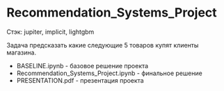 # Recommendation_Systems_Project

Стэк: jupiter, implicit, lightgbm

Задача предсказать какие следующие 5 товаров купят клиенты магазина.

-   BASELINE.ipynb - базовое решение проекта
-   Recommendation_Systems_Project.ipynb - финальное решение
-   PRESENTATION.pdf - презентация проекта